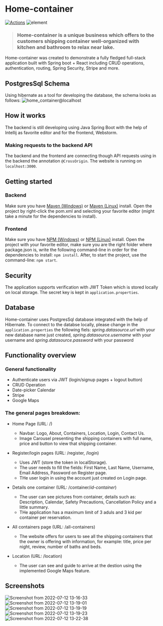 # Home-container
[![Actions](https://github.com/gothinkster/spring-boot-realworld-example-app/workflows/Java%20CI/badge.svg)](https://github.com/gothinkster/spring-boot-realworld-example-app/actions)
![element ](https://user-images.githubusercontent.com/86559678/178450657-d759d4c3-2560-42a9-a597-ffe79bcff988.jpg)
> ### Home-container is a unique business which offers to the customers shipping container well-organized with kitchen and bathroom to relax near lake.
Home-container was created to demonstrate a fully fledged full-stack application built with Spring boot + React including CRUD operations, authentication, routing, Spring Security, Stripe and more.

## PostgresSql Schema
Using hibernate as a tool for developing the database, the schema looks as follows: 
![home_container@localhost](https://user-images.githubusercontent.com/86559678/178455180-794cee52-3196-4281-8863-c98237b45ff3.png)

## How it works
The backend is still developing using Java Spring Boot with the help of Intellij as favorite editor and for the frontend, Webstorm.

### Making requests to the backend API
The backend and the frontend are connecting though API requests using in the backend the annotation `@CrossOrigin`.
The website is running on `localhost:3000`.

## Getting started
### Backend
Make sure you have [Maven (Windows)](https://www.educba.com/install-maven/) or [Maven (Linux)](https://www.journaldev.com/33588/install-maven-linux-ubuntu) install.
Open the project by right-click the pom.xml and selecting your favorite editor (might take a minute for the dependencies to install).

### Frontend
Make sure you have [NPM (Windows)](https://phoenixnap.com/kb/install-node-js-npm-on-windows) or [NPM (Linux)](https://linuxconfig.org/install-npm-on-linux) install.
Open the project with your favorite editor, make sure you are the right folder where package.json is, write the following command-line in order for the dependencies to install: `npm install`. After, to start the project, use the command-line: `npm start`.

## Security
The application supports verification with JWT Token which is stored locally on local storage.
The secret key is kept in `application.properties`.

## Database
Home-container uses PostgresSql database integrated with the help of Hibernate. 
To connect to the databse locally, please change in the `application.properties` the following fiels: *spring.datasource.url* with your new database name just created,
*spring.datasource.username* with your username and *spring.datasource.password* with your password

## Functionality overview

### General functionality
- Authenticate users via JWT (login/signup pages + logout button)
- CRUD Operation
- Date-picker Calendar
- Stripe
- Google Maps 

### The general pages breakdown:
- Home Page (URL: /)
    - Navbar: Logo, About, Containers, Location, Login, Contact Us.
    - Image Carousel presenting the shipping containers with full name, price and button to view that shipping container.
    
- Register/login pages (URL: /register, /login)
    - Uses JWT (store the token in localStorage).
    - The user needs to fill the fields: First Name, Last Name, Username, Email Address, Password on Register page.
    - THe user login in using the account just created on Login page.
    
- Details one container (URL: /container/*id-container*)
    - The user can see pictures from container, details such as: Description, Calendar, Safety Precautions, Cancellation Policy and a little summary.
    - THe application has a maximum limit of 3 aduls and 3 kid per container per reservation.
    
 - All containers page (URL: /all-containers)
    - The website offers for users to see all the shipping containers that the owner is offering with information, for example: title, price per night, review, number of baths and beds.

 - Location (URL: /location)
    - The user can see and guide to arrive at the destion using the implemented Google Maps feature.
    
  ## Screenshots
  ![Screenshot from 2022-07-12 13-16-33](https://user-images.githubusercontent.com/86559678/178468272-993736fd-72c0-4fe5-b3bd-654d62c8fa53.png)
  ![Screenshot from 2022-07-12 13-19-01](https://user-images.githubusercontent.com/86559678/178468876-bfa2e0a2-aa4e-4dad-9df6-1b2cf492973a.png)
![Screenshot from 2022-07-12 13-19-19](https://user-images.githubusercontent.com/86559678/178468945-059cbef8-15e6-4058-851e-36e019e2ff24.png)
![Screenshot from 2022-07-12 13-19-23](https://user-images.githubusercontent.com/86559678/178468979-e0c3dc10-c253-4220-bcca-b6ab9069b975.png)
![Screenshot from 2022-07-12 13-22-38](https://user-images.githubusercontent.com/86559678/178470648-b5eaa6e2-bb2a-4c27-a308-f10f4e2a76f1.png)


